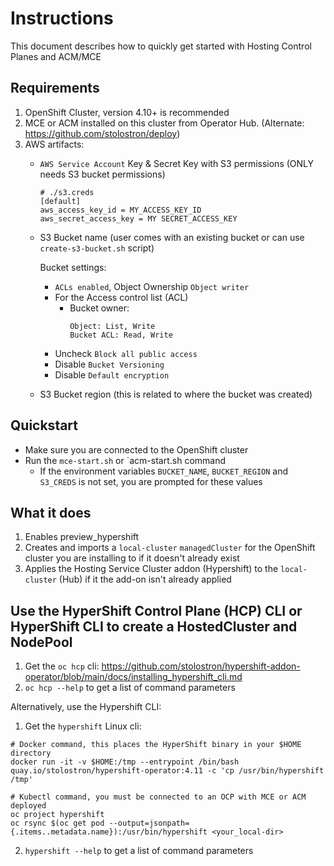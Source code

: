 # Instructions
This document describes how to quickly get started with Hosting Control Planes and ACM/MCE

## Requirements
1. OpenShift Cluster, version 4.10+ is recommended
2. MCE or ACM installed on this cluster from Operator Hub. (Alternate: https://github.com/stolostron/deploy)
3. AWS artifacts:
   * `AWS Service Account` Key & Secret Key with S3 permissions (ONLY needs S3 bucket permissions)
      ```shell
      # ./s3.creds
      [default]
      aws_access_key_id = MY_ACCESS_KEY_ID
      aws_secret_access_key = MY SECRET_ACCESS_KEY
      ```
   * S3 Bucket name (user comes with an existing bucket or can use `create-s3-bucket.sh` script)
      
        Bucket settings:
      * `ACLs enabled`, Object Ownership `Object writer`
      * For the Access control list (ACL)
         * Bucket owner:
            ```
            Object: List, Write
            Bucket ACL: Read, Write
            ```
      * Uncheck `Block all public access`
      * Disable `Bucket Versioning`
      * Disable `Default encryption`
      
   * S3 Bucket region (this is related to where the bucket was created)

## Quickstart
* Make sure you are connected to the OpenShift cluster
* Run the `mce-start.sh` or `acm-start.sh command
  * If the environment variables `BUCKET_NAME`, `BUCKET_REGION` and `S3_CREDS` is not set, you are prompted for these values

## What it does
1. Enables preview_hypershift
2. Creates and imports a `local-cluster` `managedCluster` for the OpenShift cluster you are installing to if it doesn't already exist
3. Applies the Hosting Service Cluster addon (Hypershift) to the `local-cluster` (Hub) if it the add-on isn't already applied

## Use the HyperShift Control Plane (HCP) CLI or HyperShift CLI to create a HostedCluster and NodePool
1. Get the `oc hcp` cli:
https://github.com/stolostron/hypershift-addon-operator/blob/main/docs/installing_hypershift_cli.md
2. `oc hcp --help` to get a list of command parameters

Alternatively, use the Hypershift CLI:
1. Get the `hypershift` Linux cli:
```shell
# Docker command, this places the HyperShift binary in your $HOME directory
docker run -it -v $HOME:/tmp --entrypoint /bin/bash quay.io/stolostron/hypershift-operator:4.11 -c 'cp /usr/bin/hypershift /tmp'

# Kubectl command, you must be connected to an OCP with MCE or ACM deployed
oc project hypershift
oc rsync $(oc get pod --output=jsonpath={.items..metadata.name}):/usr/bin/hypershift <your_local-dir>
```
2. `hypershift --help` to get a list of command parameters